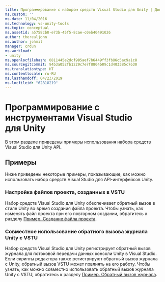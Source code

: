 ```yaml
---
title: Программирование с набором средств Visual Studio для Unity | Документы Майкрософт
ms.custom: ''
ms.date: 11/04/2016
ms.technology: vs-unity-tools
ms.topic: conceptual
ms.assetid: a5758cb0-e73b-45f5-8cae-c0eb40491026
author: therealjohn
ms.author: johmil
manager: crdun
ms.workload:
- unity
ms.openlocfilehash: 0811445e2dcf985aef7b6449ff3fb86c5ac9a1c8
ms.sourcegitcommit: 94b3a052fb1229c7e7f8804b09c1d403385c7630
ms.translationtype: HT
ms.contentlocale: ru-RU
ms.lasthandoff: 04/23/2019
ms.locfileid: "62818219"
---
```

# <a name="program-visual-studio-tools-for-unity"></a>Программирование с инструментами Visual Studio для Unity
В этом разделе приведены примеры использования набора средств Visual Studio для Unity API.

## <a name="examples"></a>Примеры
 Ниже приведены некоторые примеры, показывающие, как можно использовать набор средств Visual Studio для API-интерфейсов Unity.

### <a name="customize-project-files-created-by-vstu"></a>Настройка файлов проекта, созданных в VSTU
 Набор средств Visual Studio для Unity обеспечивает обратный вызов в стиле Unity во время создания файла проекта. Чтобы узнать, как изменять файл проекта при его повторном создании, обратитесь к разделу [Пример. Создание файла проекта](../cross-platform/customize-project-files-created-by-vstu.md).

### <a name="share-the-unity-log-callback-with-vstu"></a>Совместное использование обратного вызова журнала Unity с VSTU
 Набор средств Visual Studio для Unity регистрирует обратный вызов журнала для потоковой передачи данных консоли Unity в Visual Studio. Если скрипты редактора также регистрируют обратный вызов журнала с Unity, обратный вызов VSTU может повлиять на его работу. Чтобы узнать, как можно совместно использовать обратный вызов журнала Unity с VSTU, обратитесь к разделу [Пример. Обратный вызов журнала](../cross-platform/share-the-unity-log-callback-with-vstu.md).
